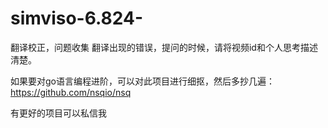 # simviso-6.824-
翻译校正，问题收集
翻译出现的错误，提问的时候，请将视频id和个人思考描述清楚。

如果要对go语言编程进阶，可以对此项目进行细抠，然后多抄几遍：https://github.com/nsqio/nsq

有更好的项目可以私信我
